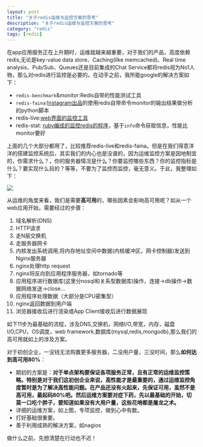 ```yaml
---
layout: post
title: "关于redis运维与监控方案的思考"
description: "关于redis运维与监控方案的思考"
category: "redis"
tags: [redis]
---
```


在app应用服务正在上升期时，运维就越来越重要，对于我们的产品，高度依赖redis,无论是key-value data store、Caching(like memcached)、Real time analysis、Pub/Sub、Queues还是目前集成的Chat Service都将redis视为No1人物，那么对redis进行监控是必要的。在动手之前，我所能google的解决方案如下：

- `redis-benchmark`&monitor:Redis自带的性能测试工具
- `redis-faina`:[Instagram出品](https://github.com/Instagram/redis-faina)的使用redis自带命令monitor的输出结果做分析的python脚本
- redis-live:[web界面的监控工具](https://github.com/nkrode/RedisLive)
- redis-stat: [ruby编成的监控redis的程序](https://github.com/junegunn/redis-stat)，基于`info`命令获取信息，性能比monitor要好

上面的几个大部分都用了，比较推荐redis-live和redis-faina。但是在我们得意洋洋的搭建监控系统后，其实我们的内心也是没谱的，因为运维监控方案是因地制宜的，你需求什么？，你的服务器情况是什么？你要监控哪些东西？你的监控指标是什么？要实现什么目的？等等，不要为了监控而监控，毫无意义。于此，我整理如下：

![](http://beginman.qiniudn.com/think-for-redis-monitor.png)

从运维的角度来看，我们是需要**高可用**的，哪些因素会影响高可用呢？如从一个web应用开始，需要经过的步骤：

1. 域名解析(DNS)
2. HTTP请求
3. 走N层交换机
4. 走服务器网卡
5. 内核发出系统调用,将内存地址空间中数据(内核缓冲区，网卡控制器)发送到Nginx服务器
6. nginx处理http request
7. nginx将反向到应用程序服务器，如tornado等
8. 应用程序进行数据库(这里分nosql和关系型数据库)操作，连接->db操作->数据网络发送->close...
9. 应用程序处理数据（大部分是CPU密集型）
10. nginx返回数据到用户端
11. 浏览器接收后进行渲染或App Client接收后进行数据展现

如下11步为最基础的流程，涉及DNS,交换机，网络I/O,带宽，内存，磁盘I/O,CPU，OS调度，web framework,数据库(mysql,redis,mongodb),那么我们的高可用就如上的涉及方案。

对于初创企业，一没钱无法购置更多服务器，二没用户量，三没时间，那么**如何达到高可用80%**：

- 期初的方案是：**对于单点架构要保证各项服务正常，且有正常的运维监控策略。特别是对于我们这初创企业来说，高性能才是最重要的，通过运维监控角度暂时是为了解决高性能问题。在产品还没有火起来，先保证可用，虽然不是高可用，最起码80%吧。然后运维方案要对症下药，先以最基础的开始，切莫一口吃个胖子，要知道如果没有大用户量，这些花哨都是屠龙之术。**
- 详细的运维方案，如上图，专项监控，做到心中有数。
- 打好基础很重要。
- 善于利用成熟的解决方案，如nagios

做什么之前，先想清楚在行动也不迟！



